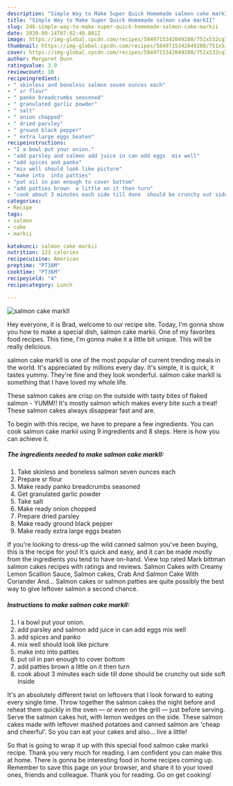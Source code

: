```yaml
---
description: "Simple Way to Make Super Quick Homemade salmon cake markII"
title: "Simple Way to Make Super Quick Homemade salmon cake markII"
slug: 246-simple-way-to-make-super-quick-homemade-salmon-cake-markii
date: 2020-09-14T07:02:40.881Z
image: https://img-global.cpcdn.com/recipes/5849715342049280/751x532cq70/salmon-cake-markii-recipe-main-photo.jpg
thumbnail: https://img-global.cpcdn.com/recipes/5849715342049280/751x532cq70/salmon-cake-markii-recipe-main-photo.jpg
cover: https://img-global.cpcdn.com/recipes/5849715342049280/751x532cq70/salmon-cake-markii-recipe-main-photo.jpg
author: Margaret Dunn
ratingvalue: 3.9
reviewcount: 10
recipeingredient:
- " skinless and boneless salmon seven ounces each"
- " sr flour"
- " panko breadcrumbs seasoned"
- " granulated garlic powder"
- " salt"
- " onion chopped"
- " dried parsley"
- " ground black pepper"
- " extra large eggs beaten"
recipeinstructions:
- "I a bowl put your onion."
- "add parsley and salmon add juice in can add eggs  mix well"
- "add spices and panko"
- "mix well should look like picture"
- "make into  into patties"
- "put oil in pan enough to cover bottom"
- "add patties brown  a little on it then turn"
- "cook about 3 minutes each side till done  should be crunchy out side soft inside"
categories:
- Recipe
tags:
- salmon
- cake
- markii

katakunci: salmon cake markii 
nutrition: 123 calories
recipecuisine: American
preptime: "PT38M"
cooktime: "PT36M"
recipeyield: "4"
recipecategory: Lunch

---
```



![salmon cake markII](https://img-global.cpcdn.com/recipes/5849715342049280/751x532cq70/salmon-cake-markii-recipe-main-photo.jpg)

Hey everyone, it is Brad, welcome to our recipe site. Today, I'm gonna show you how to make a special dish, salmon cake markii. One of my favorites food recipes. This time, I'm gonna make it a little bit unique. This will be really delicious.

salmon cake markII is one of the most popular of current trending meals in the world. It's appreciated by millions every day. It's simple, it is quick, it tastes yummy. They're fine and they look wonderful. salmon cake markII is something that I have loved my whole life.

These salmon cakes are crisp on the outside with tasty bites of flaked salmon - YUMM!! It&#39;s mostly salmon which makes every bite such a treat! These salmon cakes always disappear fast and are.


To begin with this recipe, we have to prepare a few ingredients. You can cook salmon cake markii using 9 ingredients and 8 steps. Here is how you can achieve it.

<!--inarticleads1-->

##### The ingredients needed to make salmon cake markII:

1. Take  skinless and boneless salmon seven ounces each
1. Prepare  sr flour
1. Make ready  panko breadcrumbs seasoned
1. Get  granulated garlic powder
1. Take  salt
1. Make ready  onion chopped
1. Prepare  dried parsley
1. Make ready  ground black pepper
1. Make ready  extra large eggs beaten


If you&#39;re looking to dress-up the wild canned salmon you&#39;ve been buying, this is the recipe for you! It&#39;s quick and easy, and it can be made mostly from the ingredients you tend to have on-hand. View top rated Mark bittman salmon cakes recipes with ratings and reviews. Salmon Cakes with Creamy Lemon Scallion Sauce, Salmon cakes, Crab And Salmon Cake With Coriander And… Salmon cakes or salmon patties are quite possibly the best way to give leftover salmon a second chance. 

<!--inarticleads2-->

##### Instructions to make salmon cake markII:

1. I a bowl put your onion.
1. add parsley and salmon add juice in can add eggs  mix well
1. add spices and panko
1. mix well should look like picture
1. make into  into patties
1. put oil in pan enough to cover bottom
1. add patties brown  a little on it then turn
1. cook about 3 minutes each side till done  should be crunchy out side soft inside


It&#39;s an absolutely different twist on leftovers that I look forward to eating every single time. Throw together the salmon cakes the night before and reheat them quickly in the oven — or even on the grill — just before serving. Serve the salmon cakes hot, with lemon wedges on the side. These salmon cakes made with leftover mashed potatoes and canned salmon are &#39;cheap and cheerful&#39;. So you can eat your cakes and also… live a little! 

So that is going to wrap it up with this special food salmon cake markii recipe. Thank you very much for reading. I am confident you can make this at home. There is gonna be interesting food in home recipes coming up. Remember to save this page on your browser, and share it to your loved ones, friends and colleague. Thank you for reading. Go on get cooking!
